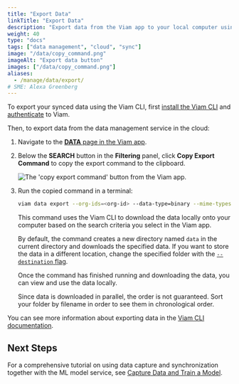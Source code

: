 ```yaml
---
title: "Export Data"
linkTitle: "Export Data"
description: "Export data from the Viam app to your local computer using the Viam CLI."
weight: 40
type: "docs"
tags: ["data management", "cloud", "sync"]
image: "/data/copy_command.png"
imageAlt: "Export data button"
images: ["/data/copy_command.png"]
aliases:
  - /manage/data/export/
# SME: Alexa Greenberg
---
```


To export your synced data using the Viam CLI, first [install the Viam CLI](/fleet/cli/#install) and [authenticate](/fleet/cli/#authenticate) to Viam.

Then, to export data from the data management service in the cloud:

1. Navigate to the [**DATA** page in the Viam app](https://app.viam.com/data/view).
2. Below the **SEARCH** button in the **Filtering** panel, click **Copy Export Command** to copy the export command to the clipboard.

   ![The 'copy export command' button from the Viam app.](/data/copy_command.png)

3. Run the copied command in a terminal:

   ```sh {class="command-line" data-prompt="$"}
   viam data export --org-ids=<org-id> --data-type=binary --mime-types=<mime types> --destination=.
   ```

   This command uses the Viam CLI to download the data locally onto your computer based on the search criteria you select in the Viam app.

   By default, the command creates a new directory named `data` in the current directory and downloads the specified data.
   If you want to store the data in a different location, change the specified folder with the [`--destination` flag](/fleet/cli/#named-arguments).

   Once the command has finished running and downloading the data, you can view and use the data locally.

   Since data is downloaded in parallel, the order is not guaranteed.
   Sort your folder by filename in order to see them in chronological order.

You can see more information about exporting data in the [Viam CLI documentation](/fleet/cli/#data).

## Next Steps

For a comprehensive tutorial on using data capture and synchronization together with the ML model service, see [Capture Data and Train a Model](/tutorials/services/data-mlmodel-tutorial/).
